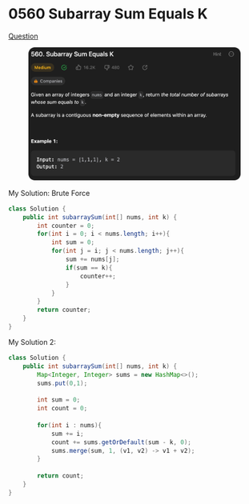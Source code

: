 # 0560 Subarray Sum Equals K

[Question](https://leetcode.com/problems/subarray-sum-equals-k/description/)

<figure><img src="../.gitbook/assets/image (1).png" alt=""><figcaption></figcaption></figure>

My Solution: Brute Force

```java
class Solution {
    public int subarraySum(int[] nums, int k) {
        int counter = 0;
        for(int i = 0; i < nums.length; i++){
            int sum = 0;
            for(int j = i; j < nums.length; j++){
                sum += nums[j];
                if(sum == k){
                    counter++;
                }
            }
        }
        return counter;
    }
}
```



My Solution 2:

```java
class Solution {
    public int subarraySum(int[] nums, int k) {
        Map<Integer, Integer> sums = new HashMap<>();
        sums.put(0,1);

        int sum = 0;
        int count = 0;

        for(int i : nums){
            sum += i;
            count += sums.getOrDefault(sum - k, 0);
            sums.merge(sum, 1, (v1, v2) -> v1 + v2);
        }

        return count;
    }
}
```
